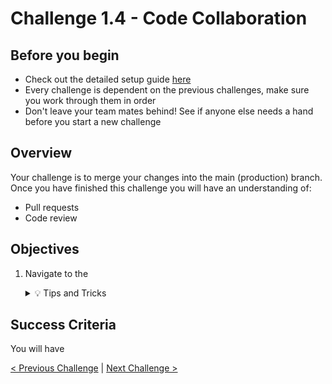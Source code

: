 # Challenge 1.4 - Code Collaboration

## Before you begin

* Check out the detailed setup guide [here](/Setup/readme.md)
* Every challenge is dependent on the previous challenges, make sure you work through them in order
* Don't leave your team mates behind! See if anyone else needs a hand before you start a new challenge

## Overview

Your challenge is to merge your changes into the main (production) branch. Once you have finished this challenge you will have an understanding of:
* Pull requests
* Code review

## Objectives

1. Navigate to the 

    <details>
    <summary>💡 Tips and Tricks</summary>
    <ul>
        <li></li>
    </ul>
    </details>



## Success Criteria

You will have <TODO>

[< Previous Challenge](../1.3/readme.md) | [Next Challenge >](../1.5/readme.md)

